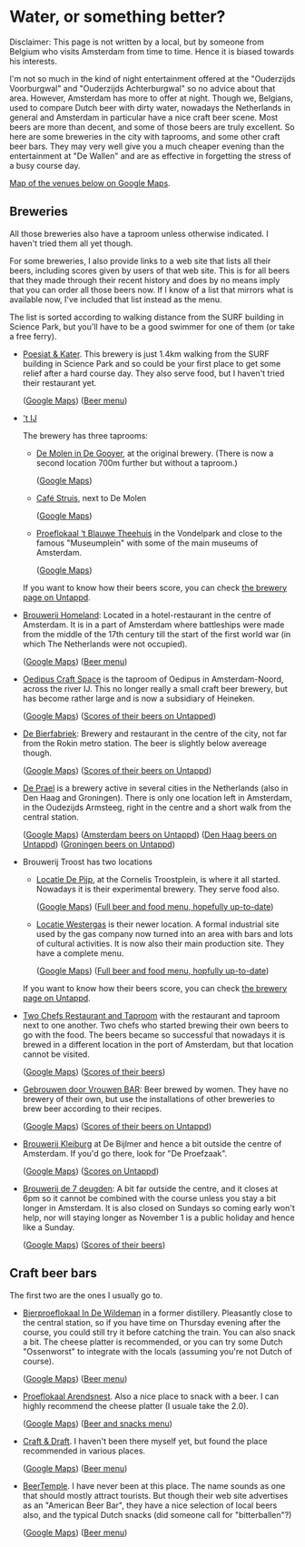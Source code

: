 # Water, or something better?

Disclaimer: This page is not written by a local, but by someone from Belgium who visits Amsterdam
from time to time. Hence it is biased towards his interests.

I'm not so much in the kind of night entertainment offered at the "Ouderzijds Voorburgwal" and
"Ouderzijds Achterburgwal" so no advice about that area. 
However, Amsterdam has more to offer at night. Though we, Belgians,
used to compare Dutch beer with dirty water, nowadays the Netherlands in general and Amsterdam
in particular have a nice craft beer scene. 
Most beers are more than decent, and some of those beers are truly excellent. 
So here are some breweries in the city with taprooms, and some other craft beer bars. 
They may very well give you a much cheaper evening than the entertainment at "De Wallen"
and are as effective in forgetting the stress of a busy course day.

[Map of the venues below on Google Maps](https://www.google.com/maps/d/u/0/edit?mid=1yV91AQaS1SCU0C6A5s_7Ml221gyNZUY&usp=sharing).


## Breweries

All those breweries also have a taproom unless otherwise indicated. I haven't tried them
all yet though.

For some breweries, I also provide links to a web site that lists all their beers, including
scores given by users of that web site. This is for all beers that they made through their 
recent history and does by no means imply that you can order all those beers now. If I know 
of a list that mirrors what is available now, I've included that list instead as the menu.

The list is sorted according to walking distance from the SURF building in Science Park,
but you'll have to be a good swimmer for one of them (or take a free ferry).

-   [Poesiat & Kater](https://poesiatenkater.nl/).
    This brewery is just 1.4km walking from the SURF building in Science Park
    and so could be your first place to get some relief after a hard course day.
    They also serve food, but I haven't tried their restaurant yet.

    ([Google Maps](https://maps.app.goo.gl/kcTD3Esfuv6QVx369))<!-- 1.4km -->
    ([Beer menu](https://untappd.com/v/brouwerij-poesiat-and-kater/5972461))

-   ['t IJ](https://www.brouwerijhetij.nl/)
   
    The brewery has three taprooms:

    -   [De Molen in De Gooyer](https://www.brouwerijhetij.nl/proeflokaal-de-molen/),
        at the original brewery. (There is now a second location 700m further
        but without a taproom.)

        ([Google Maps](https://maps.app.goo.gl/fR4DqjknFLHdFLX56)) <!-- 2.7km -->

    -   [Café Struis](https://www.brouwerijhetij.nl/cafe-struis/),
        next to De Molen

        ([Google Maps](https://maps.app.goo.gl/oWw6BXmqi1fg4zjr7))

    -   [Proeflokaal ‘t Blauwe Theehuis](https://www.brouwerijhetij.nl/proeflokaal-het-blauwe-theehuis/)
        in the Vondelpark and close to the famous "Museumplein" with some of the main museums of
        Amsterdam.

        ([Google Maps](https://maps.app.goo.gl/VFoW56KpEmAnwctV7))    
    
    If you want to know how their beers score, you can check
    [the brewery page on Untappd](https://untappd.com/Brouwerijhetij/beer).

-   [Brouwerij Homeland](https://brouwerijhomeland.nl/):
    Located in a hotel-restaurant in the centre of Amsterdam.
    It is in a part of Amsterdam where battleships were made
    from the middle of the 17th century till the start of the
    first world war (in which The Netherlands were not occupied).

    ([Google Maps](https://maps.app.goo.gl/ugmiueoboVvngCGKA)) <!-- 4.0km -->
    ([Beer menu](https://untappd.com/v/brouwerij-homeland/3573030))

-   [Oedipus Craft Space](https://oedipus.com/) is the
    taproom of Oedipus in Amsterdam-Noord, across the river IJ. This no longer really a small craft beer brewery,
    but has become rather large and is now a subsidiary of Heineken.

    ([Google Maps](https://maps.app.goo.gl/eWzXLHANZyNh5Ghw8)) <!-- 4.9km but ferry needed -->
    ([Scores of their beers on Untapped](https://untappd.com/Oedipus/beer))

-   [De Bierfabriek](https://www.bierfabriek.com/amsterdam/en/):
    Brewery and restaurant in the centre of the city, not far from the Rokin 
    metro station. The beer is slightly below avereage though.

    ([Google Maps](https://maps.app.goo.gl/RarUonGS4AXVnZ1p9)) <!-- 5.1km -->
    ([Scores of their beers on Untappd](https://untappd.com/Bierfabriek/beer))

-   [De Prael](https://depraelamsterdam.nl/) is a brewery active in several
    cities in the Netherlands (also in Den Haag and Groningen). 
    There is only one location left in Amsterdam,
    in the Oudezijds Armsteeg, right in the centre and a short walk from
    the central station. 

    ([Google Maps](https://maps.app.goo.gl/uESR8WzYpeiDfYYY9)) <!-- 5.1km -->
    ([Amsterdam beers on Untappd](https://untappd.com/BrouwerijDePrael/beer))
    ([Den Haag beers on Untappd](https://untappd.com/De_Prael_Den_Haag/beer))
    ([Groningen beers on Untappd](https://untappd.com/DePraelGroningen/beer))

-   Brouwerij Troost has two locations

    -   [Locatie De Pijp](https://brouwerijtroost.nl/depijp-amsterdam/),
        at the Cornelis Troostplein, is where it all started. Nowadays it is 
        their experimental brewery. They serve food also.

        ([Google Maps](https://maps.app.goo.gl/Wd5yjPJeiNc7oGxX7)) <!-- 5.2km -->
        ([Full beer and food menu, hopefully up-to-date](https://indd.adobe.com/view/55533418-c845-4fa5-8c43-39428fde6247))

    -   [Locatie Westergas](https://brouwerijtroost.nl/westergas-amsterdam/)
        is their newer location. A formal industrial site used by the gas company now
        turned into an area with bars and lots of cultural activities. It is now also
        their main production site. They have a complete menu.

        ([Google Maps](https://maps.app.goo.gl/ryXHQAXGzeVhQ5fSA)) <!-- 7.3km -->
        ([Full beer and food menu, hopfully up-to-date](https://indd.adobe.com/view/61ff596f-bf44-4ffb-a5e2-0f7bcdc283b3))
    
    If you want to know how their beers score, you can check
    [the brewery page on Untappd](https://untappd.com/BrouwerijTroost/beer).

-   [Two Chefs Restaurant and Taproom](https://twochefsbrewing.com/)
    with the restaurant and taproom next to one another. Two chefs who
    started brewing their own beers to go with the food. The beers became
    so successful that nowadays it is brewed in a different location in the 
    port of Amsterdam, but that location cannot be visited.

    ([Google Maps](https://maps.app.goo.gl/UdDtQQdejxA4XGPD6)) <!-- 6.8km -->
    ([Scores of their beers](https://untappd.com/TwoChefsBrewing/beer))

-   [Gebrouwen door Vrouwen BAR](https://www.gebrouwendoorvrouwen.nl/de-bar):
    Beer brewed by women. They have no brewery of their own, but use the
    installations of other breweries to brew beer according to their recipes.

    ([Google Maps](https://maps.app.goo.gl/LbRzV4dkor7RyEH2A)) <!-- 7.2km -->
    ([Scores of their beers on Untappd](https://untappd.com/GebrouwenDoorVrouwen/beer))

-   [Brouwerij Kleiburg](https://www.kleiburg.nl/) at De Bijlmer and hence
    a bit outside the centre of Amsterdam. If you'd go there, look for "De Proefzaak".

    ([Google Maps](https://maps.app.goo.gl/MLxb43UwSrTUaX9J8)) <!-- 7.5km -->
    ([Scores on Untappd](https://untappd.com/Kleiburg/beer))

-   [Brouwerij de 7 deugden](https://de7deugden.nl/):
    A bit far outside the centre, and it closes at 6pm so
    it cannot be combined with the course unless you stay a bit longer
    in Amsterdam. It is also closed on Sundays so coming early won't help,
    nor will staying longer as November 1 is a public holiday and hence
    like a Sunday.

    ([Google Maps](https://maps.app.goo.gl/K2mcKPZxFAmah9GL8)) <!-- 12.6km -->
    ([Scores of their beers](https://untappd.com/brouwerijDe7Deugden/beer))



## Craft beer bars

The first two are the ones I usually go to. 

-   [Bierproeflokaal In De Wildeman](https://www.indewildeman.nl/) 
    in a former distillery. Pleasantly close to the central station, so if 
    you have time on Thursday evening after the course, you could still try it
    before catching the train. You can also snack a bit. The cheese platter
    is recommended, or you can try some Dutch "Ossenworst" to integrate with
    the locals (assuming you're not Dutch of course).

    ([Google Maps](https://maps.app.goo.gl/FcZvwbLMcWkjihEJ9))
    ([Beer menu](https://untappd.com/v/bierproeflokaal-in-de-wildeman/23108))

-   [Proeflokaal Arendsnest](https://www.arendsnest.nl/).
    Also a nice place to snack with a beer. I can highly recommend the cheese
    platter (I usuale take the 2.0).

    ([Google Maps](https://maps.app.goo.gl/tYcP6gz9pGHNndnV9))
    ([Beer and snacks menu](https://untappd.com/v/proeflokaal-arendsnest/50640))

-   [Craft & Draft](https://www.craftanddraft.nl/).
    I haven't been there myself yet, but found the place recommended in various places.

    ([Google Maps](https://maps.app.goo.gl/WzHpKAGa6bkJkyJB8))
    ([Beer menu](https://untappd.com/v/craft-and-draft/2602601))

-   [BeerTemple](https://www.beertemple.nl/). I have never been at this place.
    The name sounds as one that should mostly attract tourists. 
    But though their web site advertises as an "American Beer Bar",
    they have a nice selection of local beers also, and the typical
    Dutch snacks (did someone call for "bitterballen"?)

    ([Google Maps](https://maps.app.goo.gl/ZT87u5CS49oK5tbG8))
    ([Beer menu](https://untappd.com/v/beertemple/23123))
